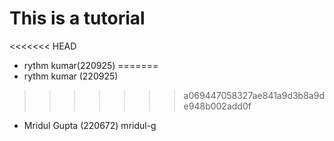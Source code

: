 # This is a tutorial

<<<<<<< HEAD
- rythm kumar(220925)
=======
- rythm kumar (220925)
>>>>>>> a069447058327ae841a9d3b8a9de948b002add0f
- Mridul Gupta (220672)  mridul-g

